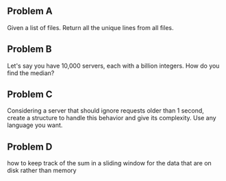 Problem A
------------
Given a list of files. Return all the unique lines from all files.


Problem B
-----------
Let's say you have 10,000 servers, each with a billion integers. How do you find the median?


Problem C
---------
Considering a server that should ignore requests older than 1 second, create a structure to handle this behavior and give its complexity. 
Use any language you want.


Problem D
--------
how to keep track of the sum in a sliding window for the data that are on disk 
rather than memory



